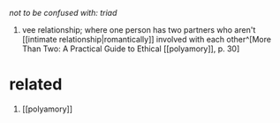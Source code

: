 _not to be confused with: triad_

1. vee relationship; where one person has two partners who aren't [[intimate relationship|romantically]] involved with each other^[More Than Two: A Practical Guide to Ethical [[polyamory]], p. 30]

# related
1. [[polyamory]]
